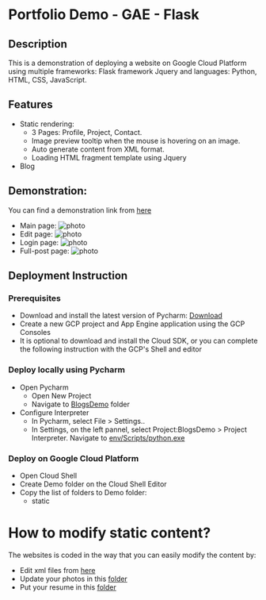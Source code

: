# Portfolio Demo - GAE - Flask
## Description
This is a demonstration of deploying a website on Google Cloud Platform using multiple frameworks: Flask framework Jquery and languages: Python, HTML, CSS, JavaScript.

## Features
* Static rendering:
  * 3 Pages: Profile, Project, Contact.
  * Image preview tooltip when the mouse is hovering on an image.
  * Auto generate content from XML format.
  * Loading HTML fragment template using Jquery
* Blog

## Demonstration:
You can find a demonstration link from [here](https://portfolio-227204.appspot.com/)
* Main page: ![photo](https://github.com/jimmyvo2410/RrcNews/blob/master/doc/doc_Main.JPG)
* Edit page: ![photo](https://github.com/jimmyvo2410/RrcNews/blob/master/doc/doc_Edit.JPG)
* Login page: ![photo](https://github.com/jimmyvo2410/RrcNews/blob/master/doc/doc_Login.JPG)
* Full-post page: ![photo](https://github.com/jimmyvo2410/RrcNews/blob/master/doc/doc_Full.JPG)


## Deployment Instruction
### Prerequisites
 * Download and install the latest version of Pycharm: [Download](https://www.jetbrains.com/pycharm/) 
 * Create a new GCP project and App Engine application using the GCP Consoles
 * It is optional to download and install the Cloud SDK, or you can complete the following instruction with the GCP's Shell and editor 
 
### Deploy locally using Pycharm
 * Open Pycharm 
   * Open New Project
   * Navigate to [BlogsDemo](https://github.com/jimmyvo2410/Portfolio-GCP-Flask) folder
 * Configure Interpreter
   * In Pycharm, select File > Settings.. 
   * In Settings, on the left pannel, select Project:BlogsDemo > Project Interpreter. Navigate to [env/Scripts/python.exe](https://github.com/jimmyvo2410/Portfolio-GCP-Flask/blob/master/env/Scripts/python.exe)  

### Deploy on Google Cloud Platform
 * Open Cloud Shell
 * Create Demo folder on the Cloud Shell Editor
 * Copy the list of folders to Demo folder:
    * static


# How to modify static content?
The websites is coded in the way that you can easily modify the content by:
* Edit xml files from [here](https://github.com/jimmyvo2410/Portfolio-GCP-Flask/tree/master/src/static/xml "xml folder")
* Update your photos in this [folder](https://github.com/jimmyvo2410/Portfolio-GCP-Flask/tree/master/src/static/images/thumb "photo folder") 
* Put your resume in this [folder](https://github.com/jimmyvo2410/Portfolio-GCP-Flask/tree/master/src/static/file "photo folder") 
